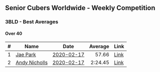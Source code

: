 ## Senior Cubers Worldwide - Weekly Competition
### 3BLD - Best Averages

#### Over 40

| # | Name | Date | Average | Link |
| :--: | -- | :--: | --: | -- |
| 1 |[Jae Park](../persons/jae_park.md) |[2020-02-17](2020-02-17.md) |57.66 | [Link](https://www.facebook.com/events/173728187264773/permalink/173945660576359/) |
| 2 |[Andy Nicholls](../persons/andy_nicholls.md) |[2020-02-17](2020-02-17.md) |2:24.45 | [Link](https://www.facebook.com/events/173728187264773/permalink/174217337215858/) |

